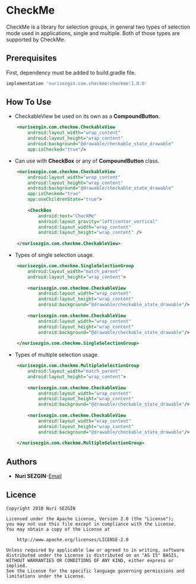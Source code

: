 # CheckMe
CheckMe is a library for selection groups, in general two types of selection mode
used in applications, single and multiple. Both of those types are supported by CheckMe.

## Prerequisites
First, dependency must be added to build.gradle file.
```groovy
implementation 'nurisezgin.com.checkme:checkme:1.0.0'
```

## How To Use
* CheckableView be used on its own as a **CompoundButton**.
```xml
    <nurisezgin.com.checkme.CheckableView
        android:layout_width="wrap_content"
        android:layout_height="wrap_content"
        android:background="@drawable/checkable_state_drawable"
        app:isChecked="true"/>
```
* Can use with **CheckBox** or any of **CompoundButton** class.
```xml
    <nurisezgin.com.checkme.CheckableView
        android:layout_width="wrap_content"
        android:layout_height="wrap_content"
        android:background="@drawable/checkable_state_drawable"
        app:isChecked="true"
        app:useChildrenState="true">
        
        <CheckBox
            android:text="CheckMe"
            android:layout_gravity="left|center_vertical"
            android:layout_width="wrap_content"
            android:layout_height="wrap_content" />
        
    </nurisezgin.com.checkme.CheckableView>
```

* Types of single selection usage.
```xml
    <nurisezgin.com.checkme.SingleSelectionGroup
        android:layout_width="match_parent"
        android:layout_height="wrap_content">
        
        <nurisezgin.com.checkme.CheckableView
            android:layout_width="wrap_content"
            android:layout_height="wrap_content"
            android:background="@drawable/checkable_state_drawable"/>
            
        <nurisezgin.com.checkme.CheckableView
            android:layout_width="wrap_content"
            android:layout_height="wrap_content"
            android:background="@drawable/checkable_state_drawable"/>
            
    </nurisezgin.com.checkme.SingleSelectionGroup>
```

* Types of multiple selection usage.
```xml
    <nurisezgin.com.checkme.MultipleSelectionGroup
        android:layout_width="match_parent"
        android:layout_height="wrap_content">
        
        <nurisezgin.com.checkme.CheckableView
            android:layout_width="wrap_content"
            android:layout_height="wrap_content"
            android:background="@drawable/checkable_state_drawable"/>
            
        <nurisezgin.com.checkme.CheckableView
            android:layout_width="wrap_content"
            android:layout_height="wrap_content"
            android:background="@drawable/checkable_state_drawable"/>
            
    </nurisezgin.com.checkme.MultipleSelectionGroup>
```

## Authors
* **Nuri SEZGIN**-[Email](acnnurisezgin@gmail.com)

## Licence

```
Copyright 2018 Nuri SEZGİN

Licensed under the Apache License, Version 2.0 (the "License");
you may not use this file except in compliance with the License.
You may obtain a copy of the License at

    http://www.apache.org/licenses/LICENSE-2.0

Unless required by applicable law or agreed to in writing, software
distributed under the License is distributed on an "AS IS" BASIS,
WITHOUT WARRANTIES OR CONDITIONS OF ANY KIND, either express or implied.
See the License for the specific language governing permissions and
limitations under the License.
```